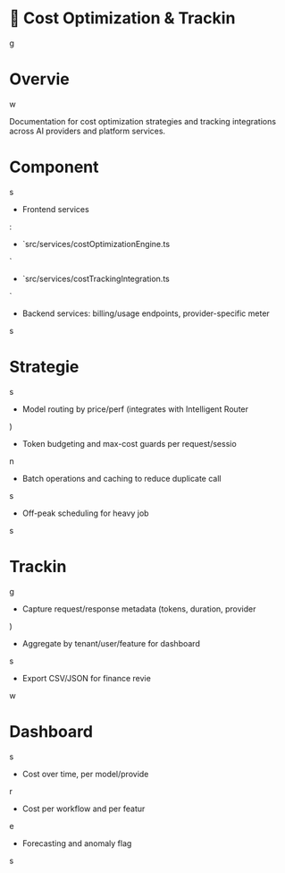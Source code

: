 

# 💸 Cost Optimization & Trackin

g

#

# Overvie

w

Documentation for cost optimization strategies and tracking integrations across AI providers and platform services.

#

# Component

s

- Frontend services

:

  - `src/services/costOptimizationEngine.ts

`

  - `src/services/costTrackingIntegration.ts

`

- Backend services: billing/usage endpoints, provider-specific meter

s

#

# Strategie

s

- Model routing by price/perf (integrates with Intelligent Router

)

- Token budgeting and max-cost guards per request/sessio

n

- Batch operations and caching to reduce duplicate call

s

- Off-peak scheduling for heavy job

s

#

# Trackin

g

- Capture request/response metadata (tokens, duration, provider

)

- Aggregate by tenant/user/feature for dashboard

s

- Export CSV/JSON for finance revie

w

#

# Dashboard

s

- Cost over time, per model/provide

r

- Cost per workflow and per featur

e

- Forecasting and anomaly flag

s

